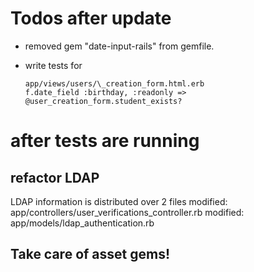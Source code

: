 # Todos after update
- removed gem "date-input-rails" from gemfile.
- write tests for 	

      app/views/users/\_creation_form.html.erb
      f.date_field :birthday, :readonly => @user_creation_form.student_exists?


 # after tests are running

##  refactor LDAP
LDAP information is distributed over 2 files
 modified:   app/controllers/user_verifications_controller.rb
 modified:   app/models/ldap_authentication.rb

## Take care of asset gems!
